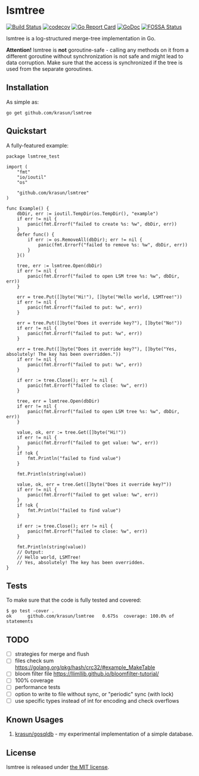 # lsmtree

[![Build Status](https://travis-ci.com/krasun/lsmtree.svg?branch=main)](https://travis-ci.com/krasun/lsmtree)
[![codecov](https://codecov.io/gh/krasun/lsmtree/branch/main/graph/badge.svg?token=8NU6LR4FQD)](https://codecov.io/gh/krasun/lsmtree)
[![Go Report Card](https://goreportcard.com/badge/github.com/krasun/lsmtree)](https://goreportcard.com/report/github.com/krasun/lsmtree)
[![GoDoc](https://godoc.org/https://godoc.org/github.com/krasun/lsmtree?status.svg)](https://godoc.org/github.com/krasun/lsmtree)
[![FOSSA Status](https://app.fossa.com/api/projects/git%2Bgithub.com%2Fkrasun%2Flsmtree.svg?type=shield)](https://app.fossa.com/projects/git%2Bgithub.com%2Fkrasun%2Flsmtree?ref=badge_shield)

lsmtree is a log-structured merge-tree implementation in Go.

**Attention!** lsmtree is **not** goroutine-safe - calling any methods on it from a different goroutine without synchronization is not safe and might lead to data corruption.  Make sure that the access is synchronized if the tree is used from the separate goroutines.

## Installation

As simple as:

```
go get github.com/krasun/lsmtree
```

## Quickstart

A fully-featured example:

```
package lsmtree_test

import (
	"fmt"
	"io/ioutil"
	"os"

	"github.com/krasun/lsmtree"
)

func Example() {
	dbDir, err := ioutil.TempDir(os.TempDir(), "example")
	if err != nil {
		panic(fmt.Errorf("failed to create %s: %w", dbDir, err))
	}
	defer func() {
		if err := os.RemoveAll(dbDir); err != nil {
			panic(fmt.Errorf("failed to remove %s: %w", dbDir, err))
		}
	}()

	tree, err := lsmtree.Open(dbDir)
	if err != nil {
		panic(fmt.Errorf("failed to open LSM tree %s: %w", dbDir, err))
	}

	err = tree.Put([]byte("Hi!"), []byte("Hello world, LSMTree!"))
	if err != nil {
		panic(fmt.Errorf("failed to put: %w", err))
	}

	err = tree.Put([]byte("Does it override key?"), []byte("No!"))
	if err != nil {
		panic(fmt.Errorf("failed to put: %w", err))
	}

	err = tree.Put([]byte("Does it override key?"), []byte("Yes, absolutely! The key has been overridden."))
	if err != nil {
		panic(fmt.Errorf("failed to put: %w", err))
	}

	if err := tree.Close(); err != nil {
		panic(fmt.Errorf("failed to close: %w", err))
	}

	tree, err = lsmtree.Open(dbDir)
	if err != nil {
		panic(fmt.Errorf("failed to open LSM tree %s: %w", dbDir, err))
	}

	value, ok, err := tree.Get([]byte("Hi!"))
	if err != nil {
		panic(fmt.Errorf("failed to get value: %w", err))
	}
	if !ok {
		fmt.Println("failed to find value")
	}

	fmt.Println(string(value))

	value, ok, err = tree.Get([]byte("Does it override key?"))
	if err != nil {
		panic(fmt.Errorf("failed to get value: %w", err))
	}
	if !ok {
		fmt.Println("failed to find value")
	}

	if err := tree.Close(); err != nil {
		panic(fmt.Errorf("failed to close: %w", err))
	}

	fmt.Println(string(value))
	// Output:
	// Hello world, LSMTree!
	// Yes, absolutely! The key has been overridden.
}
```

## Tests 

To make sure that the code is fully tested and covered:

```
$ go test -cover .
ok  	github.com/krasun/lsmtree	0.675s	coverage: 100.0% of statements
```

## TODO

- [ ] strategies for merge and flush 
- [ ] files check sum https://golang.org/pkg/hash/crc32/#example_MakeTable
- [ ] bloom filter file https://llimllib.github.io/bloomfilter-tutorial/ 
- [ ] 100% coverage
- [ ] performance tests
- [ ] option to write to file without sync, or "periodic" sync (with lock)
- [ ] use specific types instead of int for encoding and check overflows

## Known Usages 

1. [krasun/gosqldb](https://github.com/krasun/gosqldb) - my experimental implementation of a simple database.

## License 

lsmtree is released under [the MIT license](LICENSE).